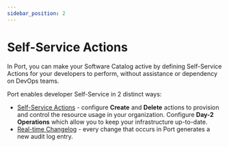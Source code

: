 ```yaml
---
sidebar_position: 2
---
```


# Self-Service Actions

In Port, you can make your Software Catalog active by defining Self-Service Actions for your developers to perform, without assistance or dependency on DevOps teams.

Port enables developer Self-Service in 2 distinct ways:

- [Self-Service Actions](./setting-self-service-actions-in-port) - configure **Create** and **Delete** actions to provision and control the resource usage in your organization. Configure **Day-2 Operations** which allow you to keep your infrastructure up-to-date.
- [Real-time Changelog](../../tutorials/self-service-actions/kafka-actions/changelog-basic-change-listener-using-aws-lambda.md) - every change that occurs in Port generates a new audit log entry.
